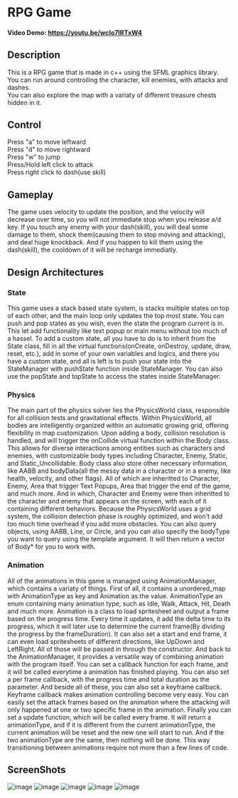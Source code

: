 # RPG Game
#### Video Demo:  https://youtu.be/wcIo7IRTxW4
## Description
This is a RPG game that is made in c++ using the SFML graphics library.  
You can run around controlling the character, kill enemies, with attacks and dashes.  
You can also explore the map with a variaty of different treasure chests hidden in it.  

## Control
Press "a" to move leftward  
Press "d" to move rightward  
Press "w" to jump  
Press/Hold left click to attack  
Press right click to dash(use skill)  

## Gameplay
The game uses velocity to update the position, and the velocity will decrease over time, so you will not immediate stop when you release a/d key. If you touch any enemy with your dash(skill), you will deal some damage to them, shock them(causing them to stop moving and attacking), and deal huge knockback. And if you happen to kill them using the dash(skill), the cooldown of it will be recharge immediatly.

## Design Architectures
### State
This game uses a stack based state system, is stacks multiple states on top of each other, and the main loop only updates the top most state. You can push and pop states as you wish, even the state the program current is in. This let add functionality like text popup or main menu without too much of a hassel. To add a custom state, all you have to do is to inherit from the State class, fill in all the virtual functions(onCreate, onDestroy, update, draw, reset, etc.), add in some of your own variables and logics, and there you have a custom state, and all is left is to push your state into the StateManager with pushState function inside StateManager. You can also use the popState and topState to access the states inside StateManager.

### Physics
The main part of the physics solver lies the PhysicsWorld class, responsible for all collision tests and gravitational effects. Within PhysicsWorld, all bodies are intelligently organized within an automatic growing grid, offering flexibility in map customization. Upon adding a body, collision resolution is handled, and will trigger the onCollide virtual function within the Body class. This allows for diverse interactions among entities such as characters and enemies, with customizable body types including Character, Enemy, Static, and Static_Uncollidable. Body class also store other necessary information, like AABB and bodyData(all the messy data in a character or in a enemy, like health, velocity, and other flags). All of which are inheritted to Character, Enemy, Area that trigger Text Popups, Area that trigger the end of the game, and much more. And in which, Character and Enemy were then inheritted to the character and enemy that appears on the screen, with each of it containing different behaviors.  Because the PhysicsWorld uses a grid system, the collision detection phase is roughly optimized, and won't add too much time overhead if you add more obstacles. You can also query objects, using AABB, Line, or Circle, and you can also specify the bodyType you want to query using the template argument. It will then return a vector of Body* for you to work with.

### Animation
All of the animations in this game is managed using AnimationManager, which contains a variaty of things. First of all, it contains a unordered_map with AnimationType as key and Animation as the value. AnimationType an enum containing many animation type, such as Idle, Walk, Attack, Hit, Death and much more. Animation is a class to load spritesheet and output a frame based on the progress time. Every time it updates, it add the delta time to its progress, which it will later use to determine the current frame(By dividing the progress by the frameDuration). It can also set a start and end frame, it can even load spritesheets of different directions, like UpDown and LeftRight. All of those will be passed in through the constructor. And back to the AnimationManager, it provides a versatile way of combining animation with the program itself. You can set a callback function for each frame, and it will be called everytime a animation has finished playing. You can also set a per frame callback, with the progress time and total duration as the parameter. And beside all of these, you can also set a keyframe callback. Keyframe callback makes animation controlling become very easy. You can easily set the attack frames based on the animation where the attacking will only happened at one or two specific frame in the animation. Finally you can set a update function, which will be called every frame. It will return a animationType, and if it is different from the current animationType, the current animation will be reset and the new one will start to run. And if the two animationType are the same, then nothing will be done. This way transitioning between animations require not more than a few lines of code.

## ScreenShots
![image](https://github.com/4o4hasfound/RPG-game/assets/138118407/df8b5836-976b-4910-a8df-c7617f2dc1df)
![image](https://github.com/4o4hasfound/RPG-game/assets/138118407/21e7c89f-4763-463a-aa50-1669027f9376)
![image](https://github.com/4o4hasfound/RPG-game/assets/138118407/760441db-cb95-47e8-80cd-dab87406213c)
![image](https://github.com/4o4hasfound/RPG-game/assets/138118407/37e46903-a48a-4b3a-91ac-f7a0a8b6d0f2)
![image](https://github.com/4o4hasfound/RPG-game/assets/138118407/14b86147-d77f-444c-a267-4b5a0a298db5)